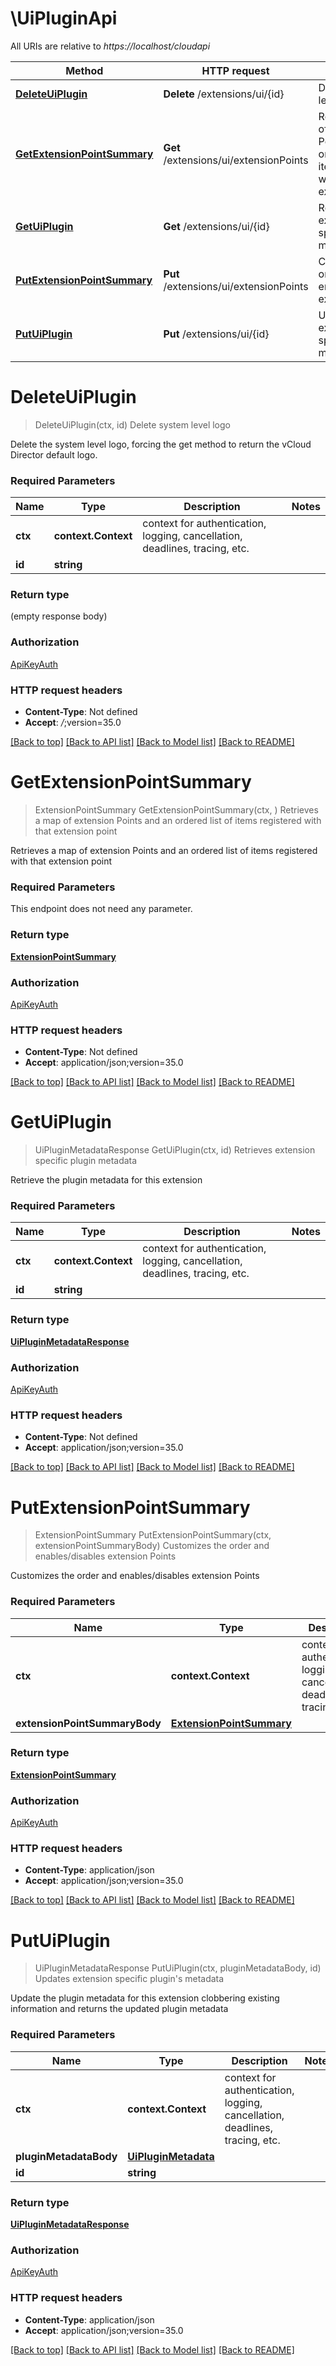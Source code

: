 # \UiPluginApi

All URIs are relative to *https://localhost/cloudapi*

Method | HTTP request | Description
------------- | ------------- | -------------
[**DeleteUiPlugin**](UiPluginApi.md#DeleteUiPlugin) | **Delete** /extensions/ui/{id} | Delete system level logo
[**GetExtensionPointSummary**](UiPluginApi.md#GetExtensionPointSummary) | **Get** /extensions/ui/extensionPoints | Retrieves a map of extension Points and an ordered list of items registered with that extension point
[**GetUiPlugin**](UiPluginApi.md#GetUiPlugin) | **Get** /extensions/ui/{id} | Retrieves extension specific plugin metadata
[**PutExtensionPointSummary**](UiPluginApi.md#PutExtensionPointSummary) | **Put** /extensions/ui/extensionPoints | Customizes the order and enables/disables extension Points
[**PutUiPlugin**](UiPluginApi.md#PutUiPlugin) | **Put** /extensions/ui/{id} | Updates extension specific plugin&#39;s metadata


# **DeleteUiPlugin**
> DeleteUiPlugin(ctx, id)
Delete system level logo

Delete the system level logo, forcing the get method to return the vCloud Director default logo. 

### Required Parameters

Name | Type | Description  | Notes
------------- | ------------- | ------------- | -------------
 **ctx** | **context.Context** | context for authentication, logging, cancellation, deadlines, tracing, etc.
  **id** | **string**|  | 

### Return type

 (empty response body)

### Authorization

[ApiKeyAuth](../README.md#ApiKeyAuth)

### HTTP request headers

 - **Content-Type**: Not defined
 - **Accept**: *_/_*;version=35.0

[[Back to top]](#) [[Back to API list]](../README.md#documentation-for-api-endpoints) [[Back to Model list]](../README.md#documentation-for-models) [[Back to README]](../README.md)

# **GetExtensionPointSummary**
> ExtensionPointSummary GetExtensionPointSummary(ctx, )
Retrieves a map of extension Points and an ordered list of items registered with that extension point

Retrieves a map of extension Points and an ordered list of items registered with that extension point

### Required Parameters
This endpoint does not need any parameter.

### Return type

[**ExtensionPointSummary**](ExtensionPointSummary.md)

### Authorization

[ApiKeyAuth](../README.md#ApiKeyAuth)

### HTTP request headers

 - **Content-Type**: Not defined
 - **Accept**: application/json;version=35.0

[[Back to top]](#) [[Back to API list]](../README.md#documentation-for-api-endpoints) [[Back to Model list]](../README.md#documentation-for-models) [[Back to README]](../README.md)

# **GetUiPlugin**
> UiPluginMetadataResponse GetUiPlugin(ctx, id)
Retrieves extension specific plugin metadata

Retrieve the plugin metadata for this extension 

### Required Parameters

Name | Type | Description  | Notes
------------- | ------------- | ------------- | -------------
 **ctx** | **context.Context** | context for authentication, logging, cancellation, deadlines, tracing, etc.
  **id** | **string**|  | 

### Return type

[**UiPluginMetadataResponse**](UiPluginMetadataResponse.md)

### Authorization

[ApiKeyAuth](../README.md#ApiKeyAuth)

### HTTP request headers

 - **Content-Type**: Not defined
 - **Accept**: application/json;version=35.0

[[Back to top]](#) [[Back to API list]](../README.md#documentation-for-api-endpoints) [[Back to Model list]](../README.md#documentation-for-models) [[Back to README]](../README.md)

# **PutExtensionPointSummary**
> ExtensionPointSummary PutExtensionPointSummary(ctx, extensionPointSummaryBody)
Customizes the order and enables/disables extension Points

Customizes the order and enables/disables extension Points 

### Required Parameters

Name | Type | Description  | Notes
------------- | ------------- | ------------- | -------------
 **ctx** | **context.Context** | context for authentication, logging, cancellation, deadlines, tracing, etc.
  **extensionPointSummaryBody** | [**ExtensionPointSummary**](ExtensionPointSummary.md)|  | 

### Return type

[**ExtensionPointSummary**](ExtensionPointSummary.md)

### Authorization

[ApiKeyAuth](../README.md#ApiKeyAuth)

### HTTP request headers

 - **Content-Type**: application/json
 - **Accept**: application/json;version=35.0

[[Back to top]](#) [[Back to API list]](../README.md#documentation-for-api-endpoints) [[Back to Model list]](../README.md#documentation-for-models) [[Back to README]](../README.md)

# **PutUiPlugin**
> UiPluginMetadataResponse PutUiPlugin(ctx, pluginMetadataBody, id)
Updates extension specific plugin's metadata

Update the plugin metadata for this extension clobbering existing information and returns the updated plugin metadata 

### Required Parameters

Name | Type | Description  | Notes
------------- | ------------- | ------------- | -------------
 **ctx** | **context.Context** | context for authentication, logging, cancellation, deadlines, tracing, etc.
  **pluginMetadataBody** | [**UiPluginMetadata**](UiPluginMetadata.md)|  | 
  **id** | **string**|  | 

### Return type

[**UiPluginMetadataResponse**](UiPluginMetadataResponse.md)

### Authorization

[ApiKeyAuth](../README.md#ApiKeyAuth)

### HTTP request headers

 - **Content-Type**: application/json
 - **Accept**: application/json;version=35.0

[[Back to top]](#) [[Back to API list]](../README.md#documentation-for-api-endpoints) [[Back to Model list]](../README.md#documentation-for-models) [[Back to README]](../README.md)

